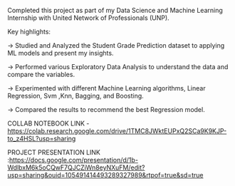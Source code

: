 
Completed this project as part of my Data Science and Machine Learning Internship with United Network of Professionals (UNP).


Key highlights:

-> Studied and Analyzed the Student Grade Prediction dataset to applying ML models and present my insights.

-> Performed various Exploratory Data Analysis to understand the data and compare the variables.

-> Experimented with different Machine Learning algorithms, Linear Regression, Svm ,Knn, Bagging, and Boosting.

-> Compared the results to recommend the best Regression model.

COLLAB NOTEBOOK LINK - https://colab.research.google.com/drive/1TMC8JWktEUPxQ2SCa9K9KJP-to_z4HSL?usp=sharing

PROJECT PRESENTATION LINK :https://docs.google.com/presentation/d/1b-WdlbxM6k5oCQwF7QJCZiWn8eyNXuFM/edit?usp=sharing&ouid=105491414493289327989&rtpof=true&sd=true

